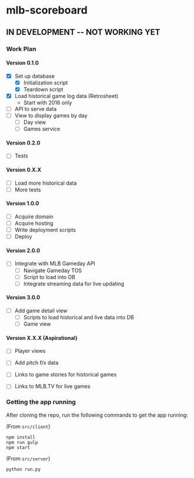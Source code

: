 # mlb-scoreboard

## IN DEVELOPMENT -- NOT WORKING YET


### Work Plan

#### Version 0.1.0
- [x] Set up database
    + [x] Initialization script
    + [x] Teardown script
- [x] Load historical game log data (Retrosheet)
    + Start with 2016 only
- [ ] API to serve data
- [ ] View to display games by day
    + [ ] Day view
    + [ ] Games service

#### Version 0.2.0
- [ ] Tests

#### Version 0.X.X
- [ ] Load more historical data
- [ ] More tests

#### Version 1.0.0
- [ ] Acquire domain
- [ ] Acquire hosting
- [ ] Write deployment scripts
- [ ] Deploy

#### Version 2.0.0
- [ ] Integrate with MLB Gameday API
    + [ ] Navigate Gameday TOS
    + [ ] Script to load into DB 
    + [ ] Integrate streaming data for live updating

#### Version 3.0.0
- [ ] Add game detail view
    + [ ] Scripts to load historical and live data into DB
    + [ ] Game view

#### Version X.X.X (Aspirational)
- [ ] Player views
- [ ] Add pitch f/x data 
- [ ] Links to game stories for historical games
- [ ] Links to MLB.TV for live games


### Getting the app running
After cloning the repo, run the following commands to get the app running:

(From `src/client`)
```
npm install
npm run gulp
npm start
```

(From `src/server`)
```
python run.py
```